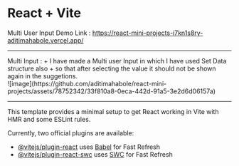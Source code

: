 # React + Vite
Multi User Input Demo Link : https://react-mini-projects-i7kn1s8ry-aditimahabole.vercel.app/
<hr>
Multi Input :
+ I have made a Multi user Input in which I have used Set Data structure also
+ so that after selecting the value it should not be shown again in the suggetions.
<br>
![image](https://github.com/aditimahabole/react-mini-projects/assets/78752342/33f810a8-0eca-442d-91a5-3e2d6d06157a)
<hr>


This template provides a minimal setup to get React working in Vite with HMR and some ESLint rules.

Currently, two official plugins are available:

- [@vitejs/plugin-react](https://github.com/vitejs/vite-plugin-react/blob/main/packages/plugin-react/README.md) uses [Babel](https://babeljs.io/) for Fast Refresh
- [@vitejs/plugin-react-swc](https://github.com/vitejs/vite-plugin-react-swc) uses [SWC](https://swc.rs/) for Fast Refresh
